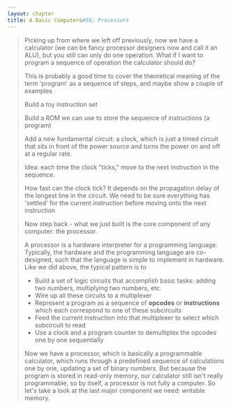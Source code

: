 ```yaml
---
layout: chapter
title: A Basic Computer&#58; Processors
---
```


> Picking up from where we left off previously, now we have a calculator (we can be fancy processor designers now and call it an ALU), but you still can only do one operation. What if I want to program a sequence of operation the calculator should do?
>
> This is probably a good time to cover the theoretical meaning of the term 'program' as a sequence of steps, and maybe show a couple of examples
>
> Build a toy instruction set
>
> Build a ROM we can use to store the sequence of instructions (a program)
>
> Add a new fundamental circuit: a clock, which is just a timed circuit that sits in front of the power source and turns the power on and off at a regular rate.
>
> Idea: each time the clock "ticks," move to the next instruction in the sequence.
>
> How fast can the clock tick? It depends on the propagation delay of the longest line in the circuit. We need to be sure everything has 'settled' for the current instruction before moving onto the next instruction
>
> Now step back - what we just built is the core component of any computer: the processor.
>
> A processor is a hardware interpreter for a programming language. Typically, the hardware and the programming language are co-designed, such that the language is simple to implement in hardware. Like we did above, the typical pattern is to
>
> * Build a set of logic circuits that accomplish basic tasks: adding two numbers, multiplying two numbers, etc. 
> * Wire up all these circuits to a multiplexer
> * Represent a program as a sequence of **opcodes** or **instructions** which each correspond to one of these subcircuits
> * Feed the current instruction into that multiplexer to select which subcircuit to read
> * Use a clock and a program counter to demultiplex the opcodes one by one sequentially
>
> Now we have a processor, which is basically a programmable calculator, which runs through a predefined sequence of calculations one by one, updating a set of binary numbers. But because the program is stored in read-only memory, our calculator still isn't really programmable, so by itself, a processor is not fully a computer. So let's take a look at the last major component we need: writable memory.